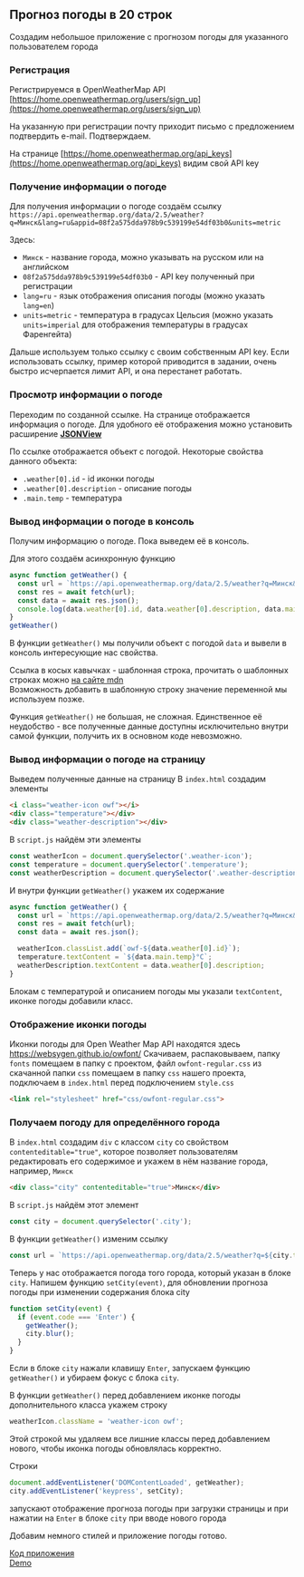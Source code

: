 ## Прогноз погоды в 20 строк

Создадим небольшое приложение с прогнозом погоды для указанного пользователем города

### Регистрация

Регистрируемся в OpenWeatherMap API [https://home.openweathermap.org/users/sign_up](https://home.openweathermap.org/users/sign_up)

На указанную при регистрации почту приходит письмо с предложением подтвердить e-mail. Подтверждаем.

На странице [https://home.openweathermap.org/api_keys](https://home.openweathermap.org/api_keys) видим свой API key

### Получение информации о погоде

Для получения информации о погоде создаём ссылку
`https://api.openweathermap.org/data/2.5/weather?q=Минск&lang=ru&appid=08f2a575dda978b9c539199e54df03b0&units=metric`

Здесь:
- `Минск` - название города, можно указывать на русском или на английском
- `08f2a575dda978b9c539199e54df03b0` - API key полученный при регистрации 
- `lang=ru` - язык отображения описания погоды (можно указать `lang=en`)
- `units=metric` - температура в градусах Цельсия (можно указать `units=imperial` для отображения температуры в градусах Фаренгейта)

Дальше используем только ссылку с своим собственным API key. Если использовать ссылку, пример которой приводится в задании, очень быстро исчерпается лимит API, и она перестанет работать.

### Просмотр информации о погоде

Переходим по созданной ссылке.  На странице отображается информация о погоде. Для удобного её отображения можно установить расширение [**JSONView**](https://chrome.google.com/webstore/detail/jsonview/chklaanhfefbnpoihckbnefhakgolnmc?hl=ru)

По ссылке отображается объект с погодой. Некоторые свойства данного объекта:
- `.weather[0].id` - id иконки погоды
- `.weather[0].description` - описание погоды
- `.main.temp` - температура

### Вывод информации о погоде в консоль

Получим информацию о погоде. Пока выведем её в консоль.

Для этого создаём асинхронную функцию

```js
async function getWeather() {  
  const url = `https://api.openweathermap.org/data/2.5/weather?q=Минск&lang=ru&appid=08f2a575dda978b9c539199e54df03b0&units=metric`;
  const res = await fetch(url);
  const data = await res.json(); 
  console.log(data.weather[0].id, data.weather[0].description, data.main.temp);
}
getWeather()
```
В функции `getWeather()` мы получили объект с погодой `data` и вывели в консоль интересующие нас свойства.

Ссылка в косых кавычках - шаблонная строка, прочитать о шаблонных строках можно [на сайте mdn](https://developer.mozilla.org/ru/docs/Web/JavaScript/Reference/template_strings)  
Возможность добавить в шаблонную строку значение переменной мы используем позже.

Функция `getWeather()` не большая, не сложная. Единственное её неудобство - все полученные данные доступны исключительно внутри самой функции, получить их в основном коде невозможно. 

### Вывод информации о погоде на страницу

Выведем полученные данные на страницу
В `index.html` создадим элементы

```html
<i class="weather-icon owf"></i>
<div class="temperature"></div>
<div class="weather-description"></div>
```

В `script.js` найдём эти элементы

```js
const weatherIcon = document.querySelector('.weather-icon');
const temperature = document.querySelector('.temperature');
const weatherDescription = document.querySelector('.weather-description');
```

И внутри функции `getWeather()` укажем их содержание

```js
async function getWeather() {
  const url = `https://api.openweathermap.org/data/2.5/weather?q=Минск&lang=ru&appid=08f2a575dda978b9c539199e54df03b0&units=metric`;
  const res = await fetch(url);
  const data = await res.json();

  weatherIcon.classList.add(`owf-${data.weather[0].id}`);
  temperature.textContent = `${data.main.temp}°C`;
  weatherDescription.textContent = data.weather[0].description;
}
```

Блокам с температурой и описанием погоды мы указали `textContent`, иконке погоды добавили класс.

### Отображение иконки погоды

Иконки погоды для Open Weather Map API находятся здесь https://websygen.github.io/owfont/
Скачиваем, распаковываем, папку `fonts` помещаем в папку с проектом, файл `owfont-regular.css` из скачанной папки `css` помещаем в папку `css` нашего проекта, подключаем в `index.html`  перед подключением `style.css` 

```html
<link rel="stylesheet" href="css/owfont-regular.css">
```

### Получаем погоду для определённого города

В `index.html` создадим `div` с классом `city` со свойством `contenteditable="true"`, которое позволяет пользователям редактировать его содержимое и укажем в нём название города, например, `Минск`  

```html
<div class="city" contenteditable="true">Минск</div>
```

В `script.js` найдём этот элемент

```js
const city = document.querySelector('.city');
```

В функции `getWeather()` изменим ссылку

```js
const url = `https://api.openweathermap.org/data/2.5/weather?q=${city.textContent}&lang=ru&appid=08f2a575dda978b9c539199e54df03b0&units=metric`;
```

Теперь у нас отображается погода того города, который указан в блоке `city`.
Напишем функцию `setCity(event)`, для обновлении прогноза погоды при изменении содержания блока city

```js
function setCity(event) {
  if (event.code === 'Enter') {
    getWeather();
    city.blur();
  }
}
```

Если в блоке `city` нажали клавишу `Enter`, запускаем функцию `getWeather()` и убираем фокус с блока `city`.

В функции `getWeather()` перед добавлением иконке погоды дополнительного класса укажем строку

```js
weatherIcon.className = 'weather-icon owf';
```

Этой строкой мы удаляем все лишние классы перед добавлением нового, чтобы иконка погоды обновлялась корректно.

Строки

```js
document.addEventListener('DOMContentLoaded', getWeather);
city.addEventListener('keypress', setCity);
```

запускают отображение прогноза погоды при загрузки страницы и при нажатии на `Enter` в блоке `city` при вводе нового города

Добавим немного стилей и приложение погоды готово.

[Код приложения](https://github.com/rolling-scopes-school/stage1-tasks/tree/gh-pages/weather)  
[Demo](https://rolling-scopes-school.github.io/stage1-tasks/weather/)